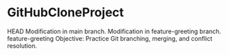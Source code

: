 # GitHubCloneProject
 HEAD
Modification in main branch.
Modification in feature-greeting branch. feature-greeting
Objective: Practice Git branching, merging, and conflict resolution.
